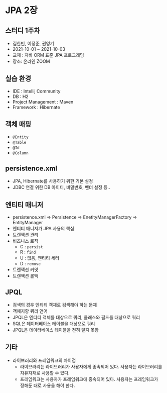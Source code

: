 # JPA 2장

## 스터디 1주차
- 김한빈, 이정준, 권영기
- 2021-10-01 ~ 2021-10-03
- 교재 : 자바 ORM 표준 JPA 프로그래밍
- 장소: 온라인 ZOOM

## 실습 환경
- IDE : Intellij Community
- DB : H2
- Project Management : Maven
- Framework : Hibernate

## 객체 매핑
- `@Entity`
- `@Table`
- `@Id`
- `@Column`

## persistence.xml
- JPA, Hibernate를 사용하기 위한 기본 설정
- JDBC 연결 위한 DB 아이디, 비밀번호, 벤더 설정 등..

## 엔티티 매니저
- persistence.xml => Persistence => EnetityManagerFactory => EntityManager
- 엔티티 매니저가 JPA 사용의 핵심
- 트랜잭션 관리 
- 비즈니스 로직
  - C : `persist`
  - R : `find`
  - U : 없음, 엔티티 세터
  - D : `remove`
- 트랜잭션 커밋
- 트랜잭션 롤백

## JPQL
- 검색의 경우 엔티티 객체로 검색해야 하는 문제
- 객체지향 쿼리 언어
- JPQL은 엔티티 객체를 대상으로 쿼리, 클래스와 필드를 대상으로 쿼리
- SQL은 데이터베이스 테이블을 대상으로 쿼리
- JPQL은 데이터베이스 테이블을 전혀 알지 못함


## 기타
- 라이브러리와 프레임워크의 차이점
  - 라이브러리는 라이브러리가 사용자에게 종속되어 있다. 사용자는 라이브러리를 자유자재로 사용할 수 있다.
  - 프레임워크는 사용자가 프레임워크에 종속되어 있다. 사용자는 프레임워크가 정해둔 대로 사용을 해야 한다.
